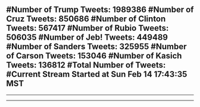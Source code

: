 #Number of Trump Tweets: 1989386
#Number of Cruz Tweets: 850686
#Number of Clinton Tweets: 567417
#Number of Rubio Tweets: 506035
#Number of Jeb! Tweets: 449489
#Number of Sanders Tweets: 325955
#Number of Carson Tweets: 153046
#Number of Kasich Tweets: 136812
#Total Number of Tweets:  
#Current Stream Started at Sun Feb 14 17:43:35 MST
---
---
---
